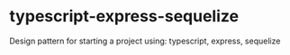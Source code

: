 # typescript-express-sequelize
Design pattern for starting a project using: typescript, express, sequelize
